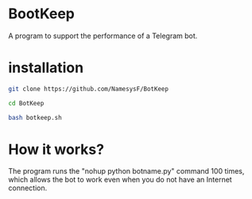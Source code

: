 # BootKeep
A program to support the performance of a Telegram bot.


# installation

```bash
git clone https://github.com/NamesysF/BotKeep
```
```bash
cd BotKeep
```
```bash
bash botkeep.sh
```


# How it works?
The program runs the "nohup python botname.py" command 100 times, which allows the bot to work even when you do not have an Internet connection.
